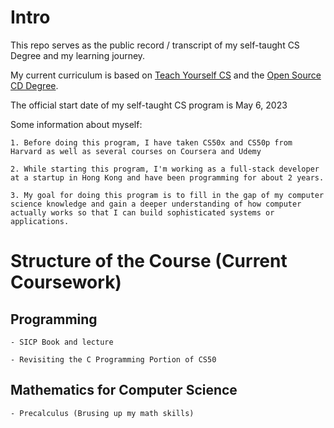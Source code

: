 # Intro

This repo serves as the public record / transcript of my self-taught CS Degree and my learning journey.

My current curriculum is based on [Teach Yourself CS]('https://teachyourselfcs.com/') and the [Open Source CD Degree]('https://github.com/ossu/computer-science').

The official start date of my self-taught CS program is May 6, 2023

Some information about myself:

    1. Before doing this program, I have taken CS50x and CS50p from Harvard as well as several courses on Coursera and Udemy

    2. While starting this program, I'm working as a full-stack developer at a startup in Hong Kong and have been programming for about 2 years.

    3. My goal for doing this program is to fill in the gap of my computer science knowledge and gain a deeper understanding of how computer actually works so that I can build sophisticated systems or applications.

# Structure of the Course (Current Coursework)

## Programming

    - SICP Book and lecture

    - Revisiting the C Programming Portion of CS50

## Mathematics for Computer Science

    - Precalculus (Brusing up my math skills)
